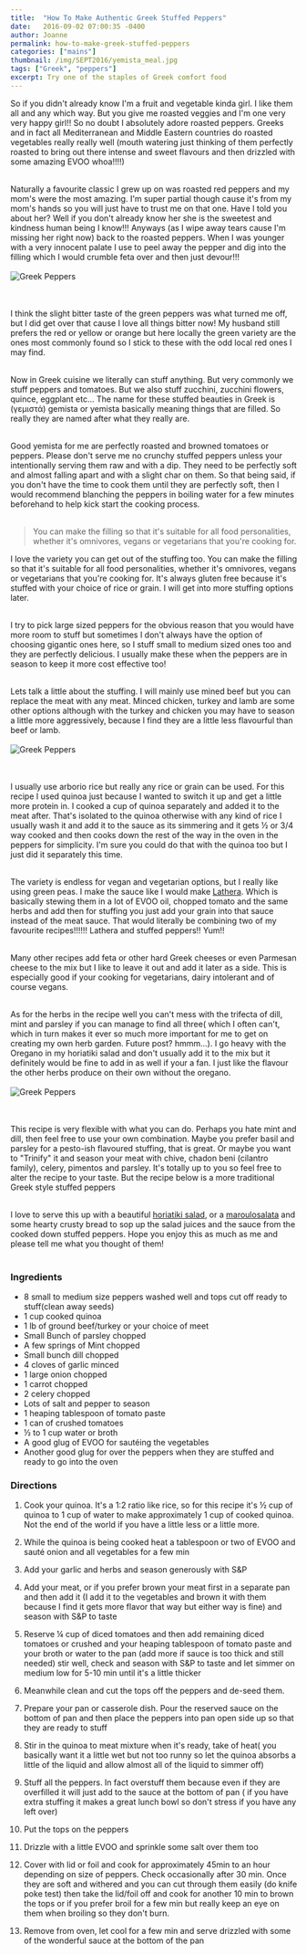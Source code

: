 ```yaml
---
title:  "How To Make Authentic Greek Stuffed Peppers"
date:   2016-09-02 07:00:35 -0400
author: Joanne
permalink: how-to-make-greek-stuffed-peppers
categories: ["mains"]
thumbnail: /img/SEPT2016/yemista_meal.jpg
tags: ["Greek", "peppers"]
excerpt: Try one of the staples of Greek comfort food
---
```


So if you didn't already know I'm a fruit and vegetable kinda girl. I like them all and any which way. But you give me roasted veggies and I'm one very very happy girl!! So no doubt I absolutely adore roasted peppers. Greeks and in fact all Mediterranean and Middle Eastern countries do roasted vegetables really really well (mouth watering just thinking of them perfectly roasted to bring out there intense and sweet flavours and then drizzled with some amazing EVOO whoa!!!!)
<br><br>

Naturally a favourite classic I grew up on was roasted red peppers and my mom's were the most amazing.  I'm super partial though cause it's from my mom's hands so you will just have to trust me on that one. Have I told you about her? Well if you don't already know her she is the sweetest and kindness human being I know!!! Anyways (as I wipe away tears cause I'm missing her right now) back to the roasted peppers. When I was younger with a very innocent palate I use to peel away the pepper and dig into the filling which I would crumble feta over and then just devour!!!
<br>
<br>
![Greek Peppers](/img/SEPT2016/peppers_prepped.jpg)  
<br>
<br>

I think the slight bitter taste of the green peppers was what turned me off, but I did get over that cause I love all things bitter now! My husband still prefers the red or yellow or orange but here locally the green variety are the ones most commonly found so I stick to these with the odd local red ones I may find.  
<br>

Now in Greek cuisine we literally can stuff anything. But very commonly we stuff peppers and tomatoes. But we also stuff zucchini, zucchini flowers, quince, eggplant etc... The name for these stuffed beauties in Greek is (γεμιστά) gemista or yemista basically meaning things that are filled. So really they are named after what they really are.
<br><br>

Good yemista for me are perfectly roasted and browned tomatoes or peppers. Please don't serve me no crunchy stuffed peppers unless your intentionally serving them raw and with a dip.  They need to be perfectly soft and almost falling apart and with a slight char on them. So that being said, if you don't have the time to cook them until they are perfectly soft, then I would recommend blanching the peppers in boiling water for a few minutes beforehand to help kick start the cooking process.  
<br>

> You can make the filling so that it's suitable for all food personalities, whether it's omnivores, vegans or vegetarians that you're cooking for.

I love the variety you can get out of the stuffing too. You can make the filling so that it's suitable for all food personalities, whether it's omnivores, vegans or vegetarians that you're cooking for.  It's always gluten free because it's stuffed with your choice of rice or grain.
I will get into more stuffing options later.
<br><br>

I try to pick large sized peppers for the obvious reason that you would have more room to stuff but sometimes I don't always have the option of choosing gigantic ones here, so I stuff small to medium sized ones too and they are perfectly delicious. I usually make these when the peppers are in season to keep it more cost effective too!
<br><br>

Lets talk a little about the stuffing. I will mainly use mined beef but you can replace the meat with any meat. Minced chicken, turkey and lamb are some other options although with the turkey and chicken you may have to season a little more aggressively, because I find they are a little less flavourful than beef or lamb.
<br>
<br>
![Greek Peppers](/img/SEPT2016/peppers_stuffed.jpg)  
<br>
<br>

I usually use arborio rice but really any rice or grain can be used.  For this recipe I used quinoa just because I wanted to switch it up and get a little more protein in. I cooked a cup of quinoa separately and added it to the meat after.  That's isolated to the quinoa otherwise with any kind of rice I usually wash it and add it to the sauce as its simmering and it gets &frac12; or 3/4 way cooked and then cooks down the rest of the way in the oven in the peppers for simplicity. I'm sure you could do that with the quinoa too but I just did it separately this time.  
<br>

The variety is endless for vegan and vegetarian options, but I really like using green peas.  I make the sauce like I would make [Lathera](http://oliveandmango.com/lathera). Which is basically stewing them in a lot of EVOO oil, chopped tomato and the same herbs and add then for stuffing you just  add your grain into that sauce instead of the meat sauce.  That would literally be combining two of my favourite recipes!!!!!! Lathera and stuffed peppers!! Yum!!
<br><br>

Many other recipes add feta or other hard Greek cheeses or even Parmesan cheese to the mix but I like to leave it out and add it later as a side. This is  especially good if your cooking for vegetarians, dairy intolerant and of course vegans.
<br><br>

As for the herbs in the recipe well you can't mess with the trifecta of dill, mint and parsley if you can manage to find all three( which I often can't, which in turn makes it ever so much more important for me to get on creating my own herb garden. Future post? hmmm...).  I go heavy with the Oregano in my horiatiki salad and don't usually add it to the mix but it definitely would be fine to add in as well if your a fan. I just like the flavour the other herbs produce on their own without the oregano.
<br>
<br>
![Greek Peppers](/img/SEPT2016/stuffed_pepper.jpg)  
<br>
<br>

This recipe is very flexible with what you can do.  Perhaps you hate mint and dill, then feel free to use your own combination. Maybe you prefer basil and parsley for a pesto-ish flavoured stuffing, that is great.  Or maybe you want to "Trinify" it and season your meat with chive, chadon beni (cilantro family), celery, pimentos and parsley. It's totally up to you so feel free to alter the recipe to your taste. But the recipe below is a more traditional Greek style stuffed peppers
<br><br>

I love to serve this up with a beautiful [horiatiki salad](http://oliveandmango.com/village-salad), or a [maroulosalata](http://oliveandmango.com/maroulosalata) and some hearty crusty bread to sop up the salad juices and the sauce from the cooked down stuffed peppers. Hope you enjoy this as much as me and please tell me what you thought of them!
<br><br>

### Ingredients
* 8 small to medium size peppers washed well and tops cut off ready to stuff(clean away seeds)
* 1 cup cooked quinoa
* 1 lb of ground beef/turkey or your choice of meet
* Small Bunch of parsley chopped
* A few springs of Mint chopped
* Small bunch dill chopped
* 4 cloves of garlic minced
* 1 large onion chopped
* 1 carrot chopped
* 2 celery chopped
* Lots of salt and pepper to season
* 1 heaping tablespoon of tomato paste
* 1 can of crushed tomatoes
* &frac12; to 1 cup water or broth
* A good glug of EVOO for sautéing the vegetables
* Another good glug for over the peppers when they are stuffed and ready to go into the oven


### Directions
1. Cook your quinoa. It's a 1:2 ratio like rice, so for this recipe it's &frac12; cup of quinoa to 1 cup of water to make approximately 1 cup of cooked quinoa. Not the end of the world if you have a little less or a little more.

2. While the quinoa is being cooked heat a tablespoon or two of EVOO and sauté onion and all vegetables for a few min

3. Add your garlic and herbs and season generously with S&P

4. Add your meat, or if you prefer brown your meat first in a separate pan and then add it  (I add it to the vegetables and brown it with them because I find it gets more flavor that way but either way is fine) and season with S&P to taste

5. Reserve &frac14; cup of diced tomatoes and then add remaining  diced tomatoes or crushed and your heaping tablespoon of tomato  paste and your broth or water to the pan (add more if sauce is too thick and still needed) stir well, check and season with S&P to taste and let simmer on medium low for 5-10 min until it's a little thicker

6. Meanwhile clean and cut the tops off the peppers and de-seed them.

7. Prepare your pan or casserole dish. Pour the reserved sauce on the bottom of pan and then place the peppers into pan open side up so that they are ready to stuff

8. Stir in the quinoa to meat mixture when it's ready, take of heat( you basically want it a little wet but not too runny so let the quinoa absorbs a little of the liquid and allow almost all of the liquid to simmer off)

9. Stuff all the peppers. In fact overstuff them because even if they are overfilled it will just add to the sauce at the bottom of pan ( if you have extra stuffing it makes a great lunch bowl so don't stress if you have any left over)

10. Put the tops on the peppers

11. Drizzle with a little EVOO and sprinkle some salt over them too

12. Cover with lid or foil and cook for approximately 45min to an hour depending on size of peppers. Check occasionally after 30 min.  Once they are soft and withered and you can cut through them easily (do knife poke test) then take the lid/foil off and cook for another 10 min to brown the tops or if you prefer broil for a few min but really keep an eye on them when broiling so they don't burn.

13. Remove from oven, let cool for a few min and serve drizzled with some of the wonderful sauce at the bottom of the pan

